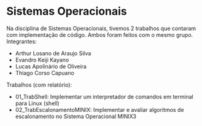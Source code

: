 # Sistemas Operacionais

Na disciplina de Sistemas Operacionais, tivemos 2 trabalhos que contaram com implementação de código. Ambos foram feitos com o mesmo grupo. Integrantes:
- Arthur Losano de Araujo Silva
- Evandro Keiji Kayano
- Lucas Apolinário de Oliveira
- Thiago Corso Capuano<br>
<div align="left">Trabalhos (com relatório):</div>

- 01_TrabShell: Implementar um interpretador de comandos em terminal para Linux (shell)
- 02_TrabEscalonamentoMINIX: Implementar e avaliar algoritmos de escalonamento no Sistema Operacional MINIX3
